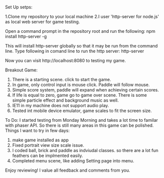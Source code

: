 Set Up setps:

1.Clone my repository to your local machine
2.I user 'http-server for node.js' as local web server for game testing.

Open a command prompt in the repository root and run the following:
 npm install http-server -g

This will install http-server globally so that it may be run from the command line. Type following in comand line to run the http server:
  http-server 
  
Now you can visit http://localhost:8080 to testing my game.


Breakout Game:
1. There is a starting scene. click to start the game.
2. In game, only control input is mouse click. Paddle will follow mouse.
3. Simple score system, paddle will expand when achieving certain scores. 
4. If life is equal to zero, game go to game over scene. There is some simple particle effect and background music as well.
5. IE11  in my machine does not support audio play. 
6. Tested int mobile device emulator, game scales to fit the screen size.


To Do:
I started  testing from Monday Morning and takes a lot time to familar with phaser API. So there is still many areas in this game can be polished. 
Things I want to try in few days:
1. make game installed as app
2. Fixed portrait view size scale issue.
3. I coded ball, brick and paddle as indviudal classes. so there are a lot fun feathers can be implmented easily. 
4. Completed menu scene, like adding Setting page into menu.


Enjoy reviewing! I value all feedback and comments from you.